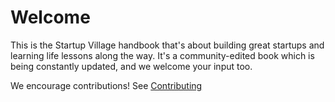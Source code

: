 # Welcome

This is the Startup Village handbook that's about building great startups and learning life lessons along the way. It's a community-edited book which is being constantly updated, and we welcome your input too.

We encourage contributions! See [Contributing](CONTRIBUTING.md)
